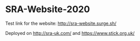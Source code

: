 # SRA-Website-2020
Test link for the website: http://sra-website.surge.sh/

Deployed on http://sra-uk.com/ and https://www.stick.org.uk/
